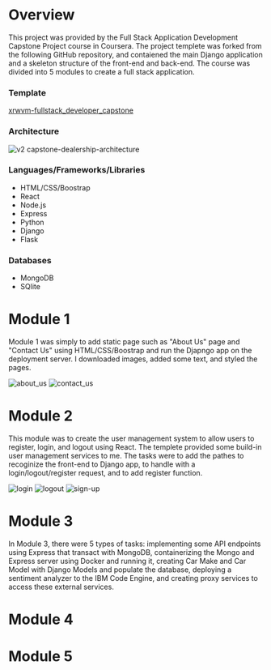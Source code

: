 # Overview
This project was provided by the Full Stack Application Development Capstone Project course in Coursera. The project templete was forked from the following GitHub repository, and contaiened the main Django application and a skeleton structure of the front-end and back-end. The course was divided into 5 modules to create a full stack application.

### Template
[xrwvm-fullstack_developer_capstone](https://github.com/ibm-developer-skills-network/xrwvm-fullstack_developer_capstone)

### Architecture
![v2 capstone-dealership-architecture](https://github.com/MaithaBin/xrwvm-fullstack_developer_capstone/assets/141325017/7448715d-f340-4701-b08d-a4160200e0b1)

### Languages/Frameworks/Libraries
- HTML/CSS/Boostrap
- React
- Node.js
- Express
- Python
- Django
- Flask

### Databases
- MongoDB
- SQlite

# Module 1
Module 1 was simply to add static page such as "About Us" page and "Contact Us" using HTML/CSS/Boostrap and run the Djapngo app on the deployment server. I downloaded images, added some text, and styled the pages.

![about_us](https://github.com/MaithaBin/xrwvm-fullstack_developer_capstone/assets/141325017/ae0dc0a7-2055-48fa-b07b-31a465ce9ad4)
![contact_us](https://github.com/MaithaBin/xrwvm-fullstack_developer_capstone/assets/141325017/67df70b8-e344-4a92-9fcf-05bac61891b3)


# Module 2
This module was to create the user management system to allow users to register, login, and logout using React. The templete provided some build-in user management services to me. The tasks were to add the pathes to recoginize the front-end to Django app, to handle with a login/logout/register request, and to add register function.

![login](https://github.com/MaithaBin/xrwvm-fullstack_developer_capstone/assets/141325017/ce308e0a-cdc0-4e98-842e-8e7263df6822)
![logout](https://github.com/MaithaBin/xrwvm-fullstack_developer_capstone/assets/141325017/ac0405ff-befe-4feb-901d-b30d5a68f767)
![sign-up](https://github.com/MaithaBin/xrwvm-fullstack_developer_capstone/assets/141325017/479126cc-8fe9-4b56-85eb-a590ecc337e1)

# Module 3
In Module 3, there were 5 types of tasks: implementing some API endpoints using Express that transact with MongoDB, containerizing the Mongo and Express server using Docker and running it, creating Car Make and Car Model with Django Models and populate the database, deploying a sentiment analyzer to the IBM Code Engine, and creating proxy services to access these external services. 

# Module 4

# Module 5



